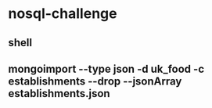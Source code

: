 # nosql-challenge

shell
---------
mongoimport --type json -d uk_food -c establishments --drop --jsonArray establishments.json
---------
